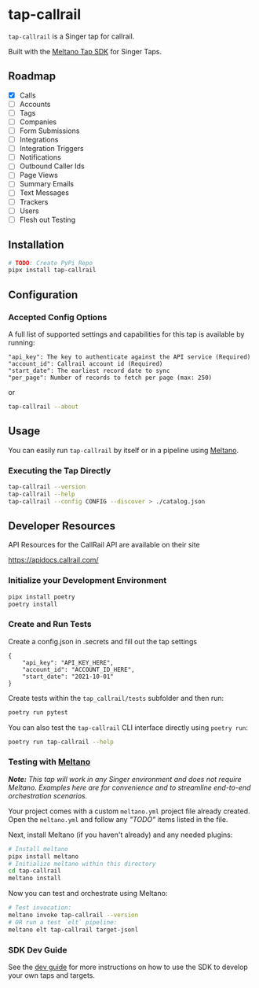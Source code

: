 # tap-callrail

`tap-callrail` is a Singer tap for callrail.

Built with the [Meltano Tap SDK](https://sdk.meltano.com) for Singer Taps.

## Roadmap

- [x] Calls
- [ ] Accounts
- [ ] Tags
- [ ] Companies
- [ ] Form Submissions
- [ ] Integrations
- [ ] Integration Triggers
- [ ] Notifications
- [ ] Outbound Caller Ids
- [ ] Page Views
- [ ] Summary Emails
- [ ] Text Messages
- [ ] Trackers
- [ ] Users
- [ ] Flesh out Testing

## Installation

```bash
# TODO: Create PyPi Repo
pipx install tap-callrail
```

## Configuration

### Accepted Config Options

A full list of supported settings and capabilities for this
tap is available by running:

```
"api_key": The key to authenticate against the API service (Required)
"account_id": Callrail account id (Required)
"start_date": The earliest record date to sync
"per_page": Number of records to fetch per page (max: 250)
```
or
```bash
tap-callrail --about
```

## Usage

You can easily run `tap-callrail` by itself or in a pipeline using [Meltano](https://meltano.com/).

### Executing the Tap Directly

```bash
tap-callrail --version
tap-callrail --help
tap-callrail --config CONFIG --discover > ./catalog.json
```

## Developer Resources

API Resources for the CallRail API are available on their site

https://apidocs.callrail.com/


### Initialize your Development Environment

```bash
pipx install poetry
poetry install
```

### Create and Run Tests

Create a config.json in .secrets and fill out the tap settings

```
{
    "api_key": "API_KEY_HERE",
    "account_id": "ACCOUNT_ID_HERE",
    "start_date": "2021-10-01"
}
```

Create tests within the `tap_callrail/tests` subfolder and
  then run:

```bash
poetry run pytest
```

You can also test the `tap-callrail` CLI interface directly using `poetry run`:

```bash
poetry run tap-callrail --help
```

### Testing with [Meltano](https://www.meltano.com)

_**Note:** This tap will work in any Singer environment and does not require Meltano.
Examples here are for convenience and to streamline end-to-end orchestration scenarios._

Your project comes with a custom `meltano.yml` project file already created. Open the `meltano.yml` and follow any _"TODO"_ items listed in
the file.

Next, install Meltano (if you haven't already) and any needed plugins:

```bash
# Install meltano
pipx install meltano
# Initialize meltano within this directory
cd tap-callrail
meltano install
```

Now you can test and orchestrate using Meltano:

```bash
# Test invocation:
meltano invoke tap-callrail --version
# OR run a test `elt` pipeline:
meltano elt tap-callrail target-jsonl
```

### SDK Dev Guide

See the [dev guide](https://sdk.meltano.com/en/latest/dev_guide.html) for more instructions on how to use the SDK to 
develop your own taps and targets.
